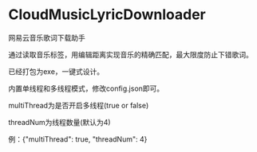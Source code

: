 # CloudMusicLyricDownloader
网易云音乐歌词下载助手

通过读取音乐标签，用编辑距离实现音乐的精确匹配，最大限度防止下错歌词。

已经打包为exe，一键式设计。


内置单线程和多线程模式，修改config.json即可。

multiThread为是否开启多线程(true or false)

threadNum为线程数量(默认为4)

例：{"multiThread": true, "threadNum": 4}